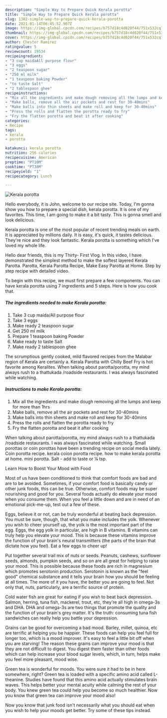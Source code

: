 ```yaml
---
description: "Simple Way to Prepare Quick Kerala porotta"
title: "Simple Way to Prepare Quick Kerala porotta"
slug: 1382-simple-way-to-prepare-quick-kerala-porotta
date: 2021-01-14T06:45:52.907Z
image: https://img-global.cpcdn.com/recipes/b757d18c4d020f44/751x532cq70/kerala-porotta-recipe-main-photo.jpg
thumbnail: https://img-global.cpcdn.com/recipes/b757d18c4d020f44/751x532cq70/kerala-porotta-recipe-main-photo.jpg
cover: https://img-global.cpcdn.com/recipes/b757d18c4d020f44/751x532cq70/kerala-porotta-recipe-main-photo.jpg
author: Chester Ramirez
ratingvalue: 5
reviewcount: 19534
recipeingredient:
- "3 cup maidaAll purpose flour"
- "3 eggs"
- "2 teaspoon sugar"
- "250 ml milk"
- "1 teaspoon baking Powder"
- "to taste Salt"
- "2 tablespoon ghee"
recipeinstructions:
- "Mix all the ingredients and make dough removing all the lumps and keep for more than 1hrs"
- "Make balls, remove all the air pockets and rest for 30-40mins"
- "Make balls into thin sheets and make roll and keep for 30-40mins"
- "Press the rolls and flatten the porotta ready to fry"
- "Fry the flatten porotta and beat it after cooking"
categories:
- Recipe
tags:
- kerala
- porotta

katakunci: kerala porotta 
nutrition: 256 calories
recipecuisine: American
preptime: "PT10M"
cooktime: "PT30M"
recipeyield: "1"
recipecategory: Lunch

---
```



![Kerala porotta](https://img-global.cpcdn.com/recipes/b757d18c4d020f44/751x532cq70/kerala-porotta-recipe-main-photo.jpg)

Hello everybody, it is John, welcome to our recipe site. Today, I'm gonna show you how to prepare a special dish, kerala porotta. It is one of my favorites. This time, I am going to make it a bit tasty. This is gonna smell and look delicious.

Kerala porotta is one of the most popular of recent trending meals on earth. It is appreciated by millions daily. It is easy, it's quick, it tastes delicious. They're nice and they look fantastic. Kerala porotta is something which I've loved my whole life.

Hello dear friends, this is my Thirty- First Vlog. In this video, I have demonstrated the simplest method to make the softest layered Kerala Parotta. Parotta, Kerala Parotta Recipe, Make Easy Parotta at Home. Step by step recipe with detailed video.


To begin with this recipe, we must first prepare a few components. You can have kerala porotta using 7 ingredients and 5 steps. Here is how you cook that.

<!--inarticleads1-->

##### The ingredients needed to make Kerala porotta:

1. Take 3 cup maida/All purpose flour
1. Take 3 eggs
1. Make ready 2 teaspoon sugar
1. Get 250 ml milk
1. Prepare 1 teaspoon baking Powder
1. Make ready to taste Salt
1. Make ready 2 tablespoon ghee


The scrumptious gently cooked, mild flavored recipes from the Malabar region of Kerala are certainly a. Kerala Parotta with Chilly Beef Fry is hot favorite among Keralites. When talking about parotta/porotta, my mind always rush to a thattukada /roadside restaurants. I was always fascinated while watching. 

<!--inarticleads2-->

##### Instructions to make Kerala porotta:

1. Mix all the ingredients and make dough removing all the lumps and keep for more than 1hrs
1. Make balls, remove all the air pockets and rest for 30-40mins
1. Make balls into thin sheets and make roll and keep for 30-40mins
1. Press the rolls and flatten the porotta ready to fry
1. Fry the flatten porotta and beat it after cooking


When talking about parotta/porotta, my mind always rush to a thattukada /roadside restaurants. I was always fascinated while watching. Small porottas or coin porottas have been a trending recipe on social media lately. Coin porotta recipe. kerala coion porotta recipe. how to make kerala porotta at home. mini porotta. Salt - add to taste or ¼ tsp. 

Learn How to Boost Your Mood with Food


Most of us have been conditioned to think that comfort foods are bad and are to be avoided. Sometimes, if your comfort food is basically candy or other junk foods, this can be true. Otherwise, comfort foods may be super nourishing and good for you. Several foods actually do elevate your mood when you consume them. When you feel a little down and are in need of an emotional pick-me-up, test out a few of these.

Eggs, believe it or not, can be truly wonderful at beating back depression. You must be sure, though, that what you make includes the yolk. Whenever you wish to cheer yourself up, the yolk is the most important part of the egg. Eggs, the egg yolk in particular, are high in B vitamins. B vitamins can truly help you elevate your mood. This is because these vitamins improve the function of your brain's neural transmitters (the parts of the brain that dictate how you feel). Eat a few eggs to cheer up!

Put together several trail mix of nuts or seeds. Peanuts, cashews, sunflower seeds, almonds, pumpkin seeds, and so on are all great for helping to raise your mood. This is possible because these foods are rich in magnesium which promotes serotonin production. Serotonin is known as the "feel good" chemical substance and it tells your brain how you should be feeling at all times. The more of it you have, the better you are going to feel. Not only that, nuts, particularly, are a terrific source of protein.

Cold water fish are great for eating if you wish to beat back depression. Salmon, herring, tuna fish, mackerel, trout, etc, they're all high in omega-3s and DHA. DHA and omega-3s are two things that promote the quality and the function of your brain's grey matter. It's the truth: consuming tuna fish sandwiches can really help you battle your depression. 

Grains can be good for overcoming a bad mood. Barley, millet, quinoa, etc are terrific at helping you be happier. These foods can help you feel full for longer too, which is a mood improver. It's easy to feel a little bit off when you are starving! The reason these grains can improve your mood is that they are not difficult to digest. You digest them faster than other foods which can help increase your blood sugar levels, which, in turn, helps make you feel more pleasant, mood wise.

Green tea is wonderful for moods. You were sure it had to be in here somewhere, right? Green tea is loaded with a specific amino acid called L-theanine. Studies have found that this amino acid actually stimulates brain waves. This helps better your mental acuity while calming the rest of your body. You knew green tea could help you become so much healthier. Now you know that green tea can improve your mood also!

Now you know that junk food isn't necessarily what you should eat when you wish to help your moods get better. Try  some  of  these  tips  instead.

